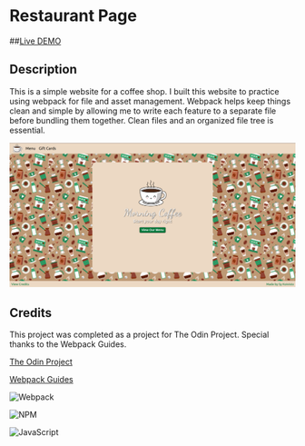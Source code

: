 # Restaurant Page

##[Live DEMO](https://sykoivisto.github.io/restaurant-page/)

## Description

This is a simple website for a coffee shop.
I built this website to practice using webpack for file and asset management. Webpack helps keep things clean and simple by allowing me to write each feature to a separate file before bundling them together. Clean files and an organized file tree is essential.

![preview of the website](./screenshot.png)

## Credits

This project was completed as a project for The Odin Project. Special thanks to the Webpack Guides.

[The Odin Project](https://www.theodinproject.com/)

[Webpack Guides](https://webpack.js.org/guides/getting-started/)

![Webpack](https://img.shields.io/badge/webpack-%238DD6F9.svg?style=for-the-badge&logo=webpack&logoColor=black)

![NPM](https://img.shields.io/badge/NPM-%23000000.svg?style=for-the-badge&logo=npm&logoColor=white)

![JavaScript](https://img.shields.io/badge/javascript-%23323330.svg?style=for-the-badge&logo=javascript&logoColor=%23F7DF1E)